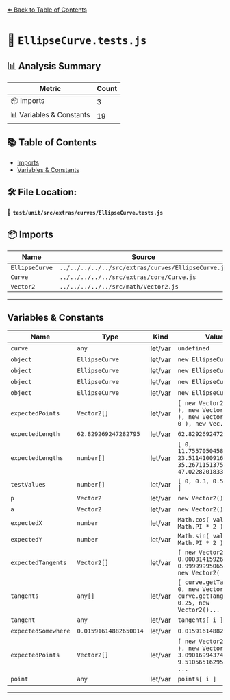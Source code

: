 [⬅️ Back to Table of Contents](../../../../../index.md)

# 📄 `EllipseCurve.tests.js`

## 📊 Analysis Summary

| Metric | Count |
|--------|-------|
| 📦 Imports | 3 |
| 📊 Variables & Constants | 19 |

## 📚 Table of Contents

- [Imports](#imports)
- [Variables & Constants](#variables-constants)

## 🛠️ File Location:
📂 **`test/unit/src/extras/curves/EllipseCurve.tests.js`**

## 📦 Imports

| Name | Source |
|------|--------|
| `EllipseCurve` | `../../../../../src/extras/curves/EllipseCurve.js` |
| `Curve` | `../../../../../src/extras/core/Curve.js` |
| `Vector2` | `../../../../../src/math/Vector2.js` |


---

## Variables & Constants

| Name | Type | Kind | Value | Exported |
|------|------|------|-------|----------|
| `curve` | `any` | let/var | `undefined` | ✗ |
| `object` | `EllipseCurve` | let/var | `new EllipseCurve()` | ✗ |
| `object` | `EllipseCurve` | let/var | `new EllipseCurve()` | ✗ |
| `object` | `EllipseCurve` | let/var | `new EllipseCurve()` | ✗ |
| `object` | `EllipseCurve` | let/var | `new EllipseCurve()` | ✗ |
| `expectedPoints` | `Vector2[]` | let/var | `[ new Vector2( 10, 0 ), new Vector2( 0, 10 ), new Vector2( - 10, 0 ), new Vec...` | ✗ |
| `expectedLength` | `62.829269247282795` | let/var | `62.829269247282795` | ✗ |
| `expectedLengths` | `number[]` | let/var | `[ 0, 11.755705045849462, 23.51141009169892, 35.26711513754839, 47.02282018339...` | ✗ |
| `testValues` | `number[]` | let/var | `[ 0, 0.3, 0.5, 0.7, 1 ]` | ✗ |
| `p` | `Vector2` | let/var | `new Vector2()` | ✗ |
| `a` | `Vector2` | let/var | `new Vector2()` | ✗ |
| `expectedX` | `number` | let/var | `Math.cos( val * Math.PI * 2 ) * 10` | ✗ |
| `expectedY` | `number` | let/var | `Math.sin( val * Math.PI * 2 ) * 10` | ✗ |
| `expectedTangents` | `Vector2[]` | let/var | `[ new Vector2( - 0.000314159260186071, 0.9999999506519786 ), new Vector2( - 1...` | ✗ |
| `tangents` | `any[]` | let/var | `[ curve.getTangent( 0, new Vector2() ), curve.getTangent( 0.25, new Vector2()...` | ✗ |
| `tangent` | `any` | let/var | `tangents[ i ]` | ✗ |
| `expectedSomewhere` | `0.01591614882650014` | let/var | `0.01591614882650014` | ✗ |
| `expectedPoints` | `Vector2[]` | let/var | `[ new Vector2( 10, 0 ), new Vector2( 3.0901699437494603, 9.51056516295154 ), ...` | ✗ |
| `point` | `any` | let/var | `points[ i ]` | ✗ |


---